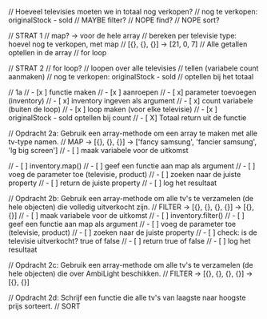 // Hoeveel televisies moeten we in totaal nog verkopen?
// nog te verkopen: originalStock - sold
// MAYBE filter?
// NOPE find?
// NOPE sort?

// STRAT 1
// map? -> voor de hele array
// bereken per televisie type: hoevel nog te verkopen, met map
// [{}, {}, {}] -> [21, 0, 7]
// Alle getallen optellen in de array
// for loop

// STRAT 2
// for loop?
// loopen over alle televisies
// tellen (variabele count aanmaken)
// nog te verkopen: originalStock - sold
// optellen bij het totaal


// 1a
// - [x ] functie maken
// - [x ] aanroepen
// - [ x] parameter toevoegen (inventory)
// - [ x] inventory ingeven als argument
// - [ x] count variabele (buiten de loop)
// - [x ] loop maken (voor elke televisie)
// - [x ] originalStock - sold optellen bij count
// - [ X] Totaal return uit de functie




// Opdracht 2a: Gebruik een array-methode om een array te maken met alle tv-type namen.
// MAP -> [{}, {}, {}] -> ['fancy samsung', 'fancier samsung', 'lg big screen']
// - [ ] maak variabele voor de uitkomst
 
// - [ ] inventory.map()
// - [ ] geef een functie aan map als argument
// - [ ] voeg de parameter toe (televisie, product)
// - [ ] zoeken naar de juiste property
// - [ ] return de juiste property
// - [ ] log het resultaat

// Opdracht 2b: Gebruik een array-methode om alle tv's te verzamelen (de hele objecten) die volledig uitverkocht zijn.
// FILTER -> [{}, {}, {}, {}] -> [{}, {}]
// - [ ] maak variabele voor de uitkomst
// - [ ] inventory.filter()
// - [ ] geef een functie aan map als argument
// - [ ] voeg de parameter toe (televisie, product)
// - [ ] zoeken naar de juiste property
// - [ ] check: is de televisie uitverkocht? true of false
// - [ ] return true of false
// - [ ] log het resultaat

// Opdracht 2c: Gebruik een array-methode om alle tv's te verzamelen (de hele objecten) die over AmbiLight beschikken.
// FILTER -> [{}, {}, {}, {}] -> [{}, {}]

// Opdracht 2d: Schrijf een functie die alle tv's van laagste naar hoogste prijs sorteert.
// SORT
